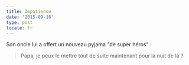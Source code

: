 ```yaml
---
title: Impatience
date: '2015-09-16'
type: post
locale: fr
---
```


Son oncle lui a offert un nouveau pyjama "de super héros" :

> Papa, je peux le mettre tout de suite maintenant pour la nuit de là ?
